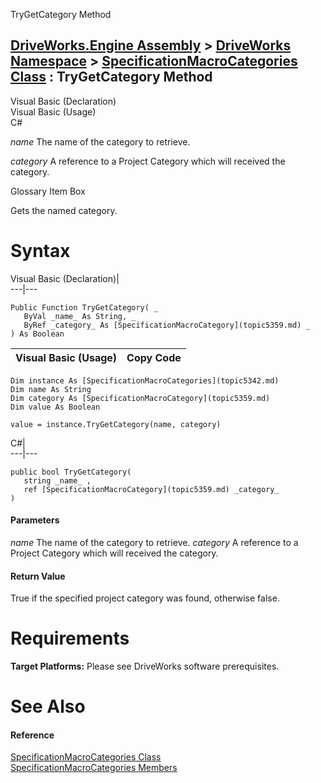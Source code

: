 TryGetCategory Method   
  
[DriveWorks.Engine Assembly](topic2156.md) > [DriveWorks Namespace](topic2159.md) > [SpecificationMacroCategories Class](topic5342.md) : TryGetCategory Method  
---  
  
Visual Basic (Declaration)    
Visual Basic (Usage)    
C# 

_name_
    The name of the category to retrieve.

_category_
    A reference to a Project Category which will received the category.

Glossary Item Box

Gets the named category. 

# Syntax

Visual Basic (Declaration)|   
---|---  
      
    
    Public Function TryGetCategory( _
       ByVal _name_ As String, _
       ByRef _category_ As [SpecificationMacroCategory](topic5359.md) _
    ) As Boolean  
  
Visual Basic (Usage)| Copy Code  
---|---  
      
    
    Dim instance As [SpecificationMacroCategories](topic5342.md)
    Dim name As String
    Dim category As [SpecificationMacroCategory](topic5359.md)
    Dim value As Boolean
     
    value = instance.TryGetCategory(name, category)  
  
C#|   
---|---  
      
    
    public bool TryGetCategory( 
       string _name_ ,
       ref [SpecificationMacroCategory](topic5359.md) _category_
    )  
  
#### Parameters

 _name_
    The name of the category to retrieve.
_category_
    A reference to a Project Category which will received the category.

#### Return Value

True if the specified project category was found, otherwise false.

# Requirements

**Target Platforms:** Please see DriveWorks software prerequisites.

# See Also

#### Reference

[SpecificationMacroCategories Class](topic5342.md)   
[SpecificationMacroCategories Members](topic5343.md)


